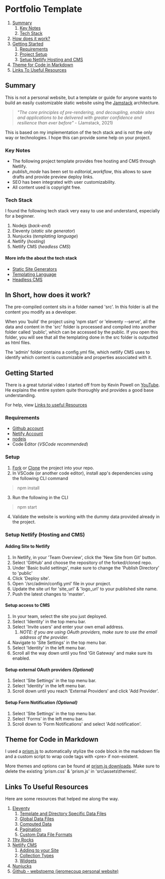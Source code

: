 # Portfolio Template

1. [Summary](#summary)
    1. [Key Notes](#key-notes)
    2. [Tech Stack](#tech-stack)
2. [How does it work?](#in-short-how-does-it-work)
3. [Getting Started](#getting-started)
    1. [Requirements](#requirements)
    2. [Project Setup](#setup)
    3. [Setup Netlify Hosting and CMS](#setup-netlify-hosting-and-cms)
4. [Theme for Code in Markdown](#theme-for-code-in-markdown)
5. [Links To Useful Resources](#links-to-useful-resources)


## Summary

This is not a personal website, but a template or guide for anyone wants to build an easily customizable static website using the [Jamstack](https://jamstack.org/) architecture.

> *"The core principles of pre-rendering, and decoupling, enable sites and applications to be delivered with greater confidence and resilience than ever before"* - (Jamstack, 2021)

This is based on my implementation of the tech stack and is not the only way or technologies. I hope this can provide some help on your project.

### Key Notes
- The following project template provides free hosting and CMS through Netlify.
- *publish_mode* has been set to *editorial_workflow*, this allows to save drafts and provide preview deploy links.
- SEO has been integrated with user customizability.
- All content used is copyright free.

### Tech Stack

I found the following tech stack very easy to use and understand, especially for a beginner.
1. Nodejs (*back-end*)
2. Eleventy (*static site generator*)
3. Nunjucks (*templating language*)
4. Netlify (*hosting*)
5. Netlify CMS (*headless CMS*)

#### More info the about the tech stack

- [Static Site Generators](https://www.netlify.com/blog/2020/04/14/what-is-a-static-site-generator-and-3-ways-to-find-the-best-one/)
- [Templating Language](https://en.wikipedia.org/wiki/Template_processor)
- [Headless CMS](https://www.sanity.io/blog/headless-cms-explained)

## In Short, how does it work?

The pre-compiled content sits in a folder named 'src'. In this folder is all the content you modify as a developer. 

When you 'build' the project using 'npm start' or 'eleventy --serve', all the data and content in the 'src' folder is processed and compiled into another folder called 'public', which can be accessed by the public. If you open this folder, you will see that all the templating done in the src folder is outputted as html files. 

The 'admin' folder contains a config.yml file, which netlify CMS uses to identify which content is customizable and properties associated with it.

## Getting Started

There is a great tutorial video I started off from by Kevin Powell on [YouTube](https://www.youtube.com/watch?v=4wD00RT6d-g). He explains the entire system quite thoroughly and provides a good base understanding.

For help, view [Links to useful Resources](#links-to-useful-resources)

### Requirements

- [Github account](https://github.com/)
- [Netify Account](https://app.netlify.com/)
- [nodejs](https://nodejs.org/en/download/)
- Code Editor (*VSCode recommended*)

### Setup

1. [Fork](https://docs.github.com/en/get-started/quickstart/fork-a-repo) or [Clone](https://docs.github.com/en/repositories/creating-and-managing-repositories/cloning-a-repository) the project into your repo.
2. In VSCode (or another code editor), install app's dependencies using the following CLI command
> npm install
3. Run the following in the CLI
> npm start
4. Validate the website is working with the dummy data provided already in the project.

### Setup Netlify (Hosting and CMS)

#### Adding Site to Netlify

1. In Netlify, in your 'Team Overview', click the 'New Site from Git' button.
2. Select 'GitHub' and choose the repository of the forked/cloned repo.
3. Under 'Basic build settings', make sure to change the 'Publish Directory' to 'public'
4. Click 'Deploy site'.
5. Open '/src/admin/config.yml' file in your project.
6. Update the site url for 'site_url' & 'logo_url' to your published site name.
7. Push the latest changes to 'master'.

#### Setup access to CMS

1. In your team, select the site you just deployed.
2. Select 'Identity' in the top menu bar.
3. Select 'Invite users' and enter your own email address.
    1. *NOTE: if you are using OAuth providers, make sure to use the email address of the provider.*
4. Navigate to 'Site Settings' in the top menu bar.
5. Select 'Identity' in the left menu bar.
6. Scroll all the way down until you find 'Git Gateway' and make sure its enabled.

#### Setup external OAuth providers *(Optional)*

1. Select 'Site Settings' in the top menu bar.
2. Select 'Identity' in the left menu bar.
3. Scroll down until you reach 'External Providers' and click 'Add Provider'.

#### Setup Form Notification *(Optional)*

1. Select 'Site Settings' in the top menu bar.
2. Select 'Forms' in the left menu bar.
3. Scroll down to 'Form Notifications' and select 'Add notification'.

## Theme for Code in Markdown

I used a [prism.js](https://prismjs.com/) to automatically stylize the code block in the markdown file and a custom script to wrap code tags with &lt;pre> if non-existent. 

More themes and options can be found at [prism.js downloads](https://prismjs.com/download.html#themes=prism-okaidia&languages=markup+css+clike+javascript). Make sure to delete the existing 'prism.css' & 'prism.js' in 'src\assets\themes\\'.

## Links To Useful Resources

Here are some resources that helped me along the way.

1. [Eleventy](https://www.11ty.dev/docs/)
    1. [Template and Directory Specific Data Files](https://www.11ty.dev/docs/data-template-dir/)
    2. [Global Data Files](https://www.11ty.dev/docs/data-global/)
    3. [Computed Data](https://www.11ty.dev/docs/data-computed/)
    4. [Pagination](https://www.11ty.dev/docs/pagination/nav/)
    5. [Custom Data File Formats](https://www.11ty.dev/docs/data-custom/)
2. [11ty Rocks](https://11ty.rocks/)
3. [Netlify CMS](https://www.netlifycms.org/docs/intro/)
    1. [Adding to your Site](https://www.netlifycms.org/docs/add-to-your-site/)
    2. [Collection Types](https://www.netlifycms.org/docs/collection-types/)
    3. [Widgets](https://www.netlifycms.org/docs/widgets/#header)
4. [Nunjucks](https://mozilla.github.io/nunjucks/templating.html)
5. [Github - webstoemp (jeromecoup personal website)](https://github.com/jeromecoupe/webstoemp)